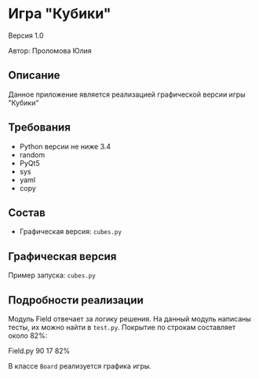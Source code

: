 ﻿# Игра "Кубики"
Версия 1.0

Автор: Проломова Юлия

## Описание
Данное приложение является реализацией графической версии игры "Кубики"


## Требования
* Python версии не ниже 3.4
* random
* PyQt5
* sys
* yaml
* copy


## Состав
* Графическая версия: `cubes.py`


## Графическая версия

Пример запуска: `cubes.py`


## Подробности реализации
Модуль Field отвечает за логику решения.
На данный модуль написаны тесты, их можно найти в `test.py`. Покрытие по строкам составляет около 82%:

Field.py      90     17    82%

В классе `Board` реализуется графика игры.